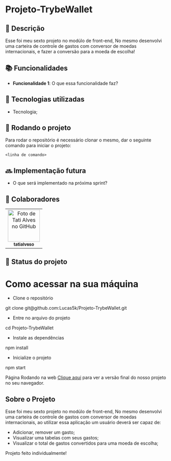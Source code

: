 # Projeto-TrybeWallet

## :memo: Descrição
Esse foi meu sexto projeto no modúlo de front-end, No mesmo desenvolvi uma carteira de controle de gastos com conversor de moedas internacionais,
e fazer a conversão para a moeda de escolha!

## :books: Funcionalidades
* <b>Funcionalidade 1</b>: O que essa funcionalidade faz?

## :wrench: Tecnologias utilizadas
* Tecnologia;

## :rocket: Rodando o projeto
Para rodar o repositório é necessário clonar o mesmo, dar o seguinte comando para iniciar o projeto:
```
<linha de comando>
```

## :soon: Implementação futura
* O que será implementado na próxima sprint?

## :handshake: Colaboradores
<table>
  <tr>
    <td align="center">
      <a href="http://github.com/tatialveso">
        <img src="https://avatars.githubusercontent.com/u/56259137?v=4" width="100px;" alt="Foto de Tati Alves no GitHub"/><br>
        <sub>
          <b>tatialveso</b>
        </sub>
      </a>
    </td>
  </tr>
</table>

## :dart: Status do projeto


<h1>Como acessar na sua máquina</h1>

- Clone o repositório
<p>git clone git@github.com:Lucas5k/Projeto-TrybeWallet.git</p>

- Entre no arquivo do projeto
<p>cd Projeto-TrybeWallet</p>

- Instale as dependências
<p>npm install</p>

- Inicialize o projeto
<p>npm start</p>

Página Rodando na web
<a href="https://projeto-trybe-wallet.vercel.app/">Clique aqui</a>
para ver a versão final do nosso projeto no seu navegador.

<h2>Sobre o Projeto</h2>
<p>Esse foi meu sexto projeto no modúlo de front-end, No mesmo desenvolvi uma carteira de controle de gastos com conversor de moedas internacionais,
ao utilizar essa aplicação um usuário deverá ser capaz de:</p>

- Adicionar, remover um gasto;
- Visualizar uma tabelas com seus gastos;
- Visualizar o total de gastos convertidos para uma moeda de escolha;

Projeto feito individualmente!
